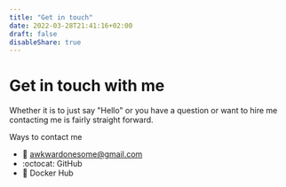 ```yaml
---
title: "Get in touch"
date: 2022-03-28T21:41:16+02:00
draft: false
disableShare: true
---
```


# Get in touch with me

Whether it is to just say "Hello" or you have a question or want to hire me contacting me is fairly straight forward.

Ways to contact me

- :postbox: <awkwardonesome@gmail.com>
- :octocat: GitHub
- :whale: Docker Hub
